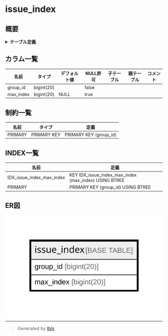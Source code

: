 # issue_index

## 概要

<details>
<summary><strong>テーブル定義</strong></summary>

```sql
CREATE TABLE `issue_index` (
  `group_id` bigint(20) NOT NULL,
  `max_index` bigint(20) DEFAULT NULL,
  PRIMARY KEY (`group_id`),
  KEY `IDX_issue_index_max_index` (`max_index`)
) ENGINE=InnoDB DEFAULT CHARSET=utf8mb4 ROW_FORMAT=DYNAMIC
```

</details>

## カラム一覧

| 名前        | タイプ        | デフォルト値       | NULL許可   | 子テーブル      | 親テーブル      | コメント     |
| --------- | ---------- | ------------ | -------- | ---------- | ---------- | -------- |
| group_id  | bigint(20) |              | false    |            |            |          |
| max_index | bigint(20) | NULL         | true     |            |            |          |

## 制約一覧

| 名前      | タイプ         | 定義                     |
| ------- | ----------- | ---------------------- |
| PRIMARY | PRIMARY KEY | PRIMARY KEY (group_id) |

## INDEX一覧

| 名前                        | 定義                                                    |
| ------------------------- | ----------------------------------------------------- |
| IDX_issue_index_max_index | KEY IDX_issue_index_max_index (max_index) USING BTREE |
| PRIMARY                   | PRIMARY KEY (group_id) USING BTREE                    |

## ER図

![er](issue_index.svg)

---

> Generated by [tbls](https://github.com/k1LoW/tbls)
